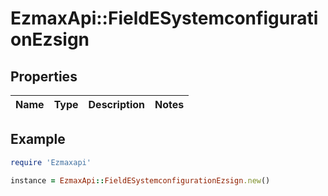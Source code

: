 # EzmaxApi::FieldESystemconfigurationEzsign

## Properties

| Name | Type | Description | Notes |
| ---- | ---- | ----------- | ----- |

## Example

```ruby
require 'Ezmaxapi'

instance = EzmaxApi::FieldESystemconfigurationEzsign.new()
```

